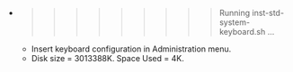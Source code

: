 * >>>>>>>>> Running inst-std-system-keyboard.sh ...
  * Insert keyboard configuration in Administration menu.
  * Disk size = 3013388K. Space Used = 4K.

